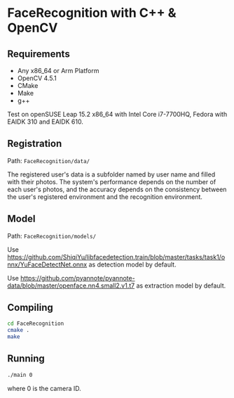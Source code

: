 # FaceRecognition with C++ & OpenCV

## Requirements

- Any x86_64 or Arm Platform
- OpenCV 4.5.1
- CMake
- Make
- g++

Test on openSUSE Leap 15.2 x86_64 with Intel Core i7-7700HQ, Fedora with EAIDK 310 and EAIDK 610.

## Registration

Path: `FaceRecognition/data/`

The registered user's data is a subfolder named by user name and filled with their photos. The system's performance depends on the number of each user's photos, and the accuracy depends on the consistency between the user's registered environment and the recognition environment.

## Model

Path: `FaceRecognition/models/`

Use https://github.com/ShiqiYu/libfacedetection.train/blob/master/tasks/task1/onnx/YuFaceDetectNet.onnx as detection model by default.

Use https://github.com/pyannote/pyannote-data/blob/master/openface.nn4.small2.v1.t7 as extraction model by default.

## Compiling

```sh
cd FaceRecognition
cmake .
make
```

## Running

```sh
./main 0
```

where 0 is the camera ID.
